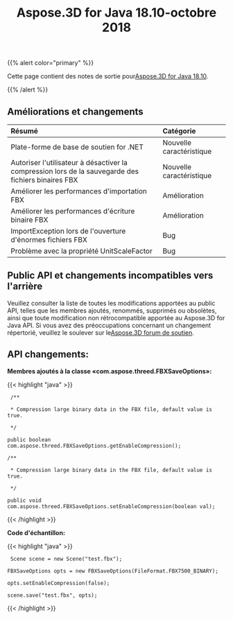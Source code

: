 ﻿---
title: Aspose.3D for Java 18.10-octobre 2018
type: docs
weight: 30
url: /fr/java/aspose-3d-for-java-18-10-october-2018/
---
{{% alert color="primary" %}} 

Cette page contient des notes de sortie pour[Aspose.3D for Java 18.10](https://repository.aspose.com/repo/com/aspose/aspose-3d/18.10/).

{{% /alert %}} 
## **Améliorations et changements**


|**Résumé**|**Catégorie**|
|:- |:- |
|Plate-forme de base de soutien for .NET|Nouvelle caractéristique|
|Autoriser l'utilisateur à désactiver la compression lors de la sauvegarde des fichiers binaires FBX|Nouvelle caractéristique|
|Améliorer les performances d'importation FBX|Amélioration|
|Améliorer les performances d'écriture binaire FBX|Amélioration|
|ImportException lors de l'ouverture d'énormes fichiers FBX|Bug|
|Problème avec la propriété UnitScaleFactor|Bug|

## **Public API et changements incompatibles vers l'arrière**

Veuillez consulter la liste de toutes les modifications apportées au public API, telles que les membres ajoutés, renommés, supprimés ou obsolètes, ainsi que toute modification non rétrocompatible apportée au Aspose.3D for Java API. Si vous avez des préoccupations concernant un changement répertorié, veuillez le soulever sur le[Aspose.3D forum de soutien](https://forum.aspose.com/c/3d).

## **API changements:**

**Membres ajoutés à la classe «com.aspose.threed.FBXSaveOptions»:**

{{< highlight "java" >}}

     /**

     * Compression large binary data in the FBX file, default value is true.

     */

    public boolean com.aspose.threed.FBXSaveOptions.getEnableCompression();

    /**

     * Compression large binary data in the FBX file, default value is true.

     */

    public void com.aspose.threed.FBXSaveOptions.setEnableCompression(boolean val);

{{< /highlight >}}





**Code d'échantillon:**

{{< highlight "java" >}}

     Scene scene = new Scene("test.fbx");

    FBXSaveOptions opts = new FBXSaveOptions(FileFormat.FBX7500_BINARY);

    opts.setEnableCompression(false);

    scene.save("test.fbx", opts);

{{< /highlight >}}
